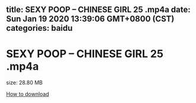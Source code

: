 
title: SEXY POOP – CHINESE GIRL 25 .mp4a
date: Sun Jan 19 2020 13:39:06 GMT+0800 (CST)    
categories: baidu
---

# SEXY POOP – CHINESE GIRL 25 .mp4a
size: 28.80 MB
 
 

[How to download](https://bpcam.bemobtrk.com/go/2ceec3aa-1ca2-46d6-b9ff-aaa5c184517c?jno=17)